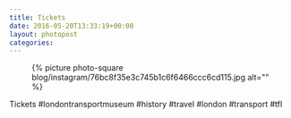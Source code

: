 ```yaml
---
title: Tickets
date: 2016-05-20T13:33:19+00:00
layout: photopost
categories:
---
```


<figure class="photo photo--square">
  {% picture photo-square blog/instagram/76bc8f35e3c745b1c6f6466ccc6cd115.jpg alt="" %}
</figure>

Tickets
#londontransportmuseum #history #travel #london #transport #tfl
